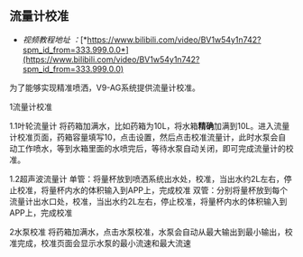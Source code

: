 
## 流量计校准

- *视频教程地址 ：*[*https://www.bilibili.com/video/BV1w54y1n742?spm_id_from=333.999.0.0*](https://www.bilibili.com/video/BV1w54y1n742?spm_id_from=333.999.0.0)

为了能够实现精准喷洒，V9-AG系统提供流量计校准。

1流量计校准

1.1叶轮流量计
将药箱加满水，比如药箱为10L，将水箱**精确**加满到10L。进入流量计校准页面，药箱容量填写10，点击设置，然后点击校准流量计，此时水泵会自动工作喷水，等到水箱里面的水喷完后，等待水泵自动关闭，即可完成流量计的校准。

1.2超声波流量计
单管：将量杯放到喷洒系统出水处，校准，当出水约2L左右，停止校准，将量杯内水的体积输入到APP上，完成校准
双管：分别将量杯放到每个流量计出水口处，校准，当出水约2L左右，停止校准，将量杯内水的体积输入到APP上，完成校准

2水泵校准
将药箱加满水，点击水泵校准，水泵会自动从最大输出到最小输出，校准完成，校准页面会显示水泵的最小流速和最大流速


